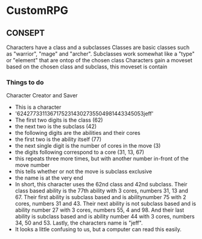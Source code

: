 # CustomRPG
## CONSEPT
Characters have a class and a subclasses
Classes are basic classes such as "warrior", "mage" and "archer".
Subclasses work somewhat like a "type" or "element" that are ontop of the chosen class
Characters gain a moveset based on the chosen class and subclass, this moveset is contain
### Things to do
Character Creator and Saver
- This is a character
 - '62427733113671752314302735504981443345053jeff'
 - The first two digits is the class (62)
 - the next two is the subclass (42)
 - the following digits are the abilities and their cores
 - the first two is the ability itself (77)
 - the next single digit is the number of cores in the move (3)
 - the digits following correspond to a core (31, 13, 67)
 - this repeats three more times, but with another number in-front of the move number
 - this tells whether or not the move is subclass exclusive
 - the name is at the very end
 - In short, this character uses the 62nd class and 42nd subclass. Their class based ability is the 77th ability with 3 cores, numbers 31, 13 and 67. Their first ability is subclass based and is abilitynumber 75 with 2 cores, numbers 31 and 43. Their next ability is not subclass based and is ability number 27 with 3 cores, numbers 55, 4 and 98. And their last ability is subclass based and is ability number 44 with 3 cores, numbers 34, 50 and 53. Lastly, the characters name is "jeff".
 - It looks a little confusing to us, but a computer can read this easily.
